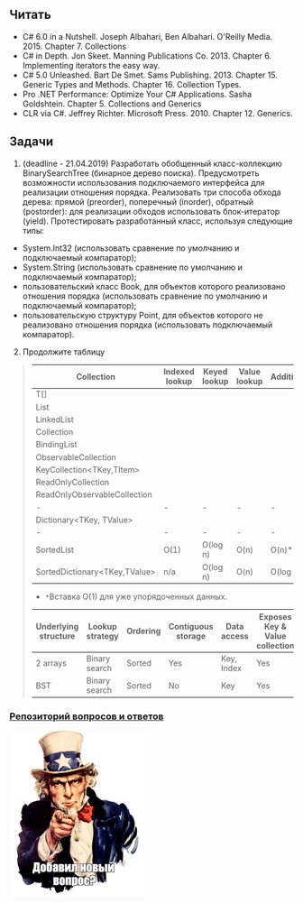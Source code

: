 ## Читать

- C# 6.0 in a Nutshell. Joseph Albahari, Ben Albahari. O'Reilly Media. 2015.
Chapter 7. Collections
- C# in Depth. Jon Skeet. Manning Publications Co. 2013. Chapter 6. Implementing iterators the easy way.
- C# 5.0 Unleashed. Bart De Smet. Sams Publishing. 2013. Chapter 15. Generic Types and Methods. Chapter 16. Collection Types.
- Pro .NET Performance: Optimize Your C# Applications. Sasha Goldshtein. Chapter 5. Collections and Generics
- CLR via C#. Jeffrey Richter. Microsoft Press. 2010. Chapter 12. Generics.

## Задачи

1. (deadline - 21.04.2019) Разработать обобщенный класс-коллекцию BinarySearchTree (бинарное дерево поиска). Предусмотреть возможности использования подключаемого интерфейса для реализации отношения порядка. Реализовать три способа обхода дерева: прямой (preorder), поперечный (inorder), обратный (postorder): для реализации обходов использовать блок-итератор (yield). Протестировать разработанный класс, используя следующие типы:
  - System.Int32 (использовать сравнение по умолчанию и подключаемый компаратор);
  - System.String (использовать сравнение по умолчанию и подключаемый компаратор);
  - пользовательский класс Book, для объектов которого реализовано отношения порядка (использовать сравнение по умолчанию и подключаемый компаратор);
  - пользовательскую структуру Point, для объектов которого не реализовано отношения порядка (использовать подключаемый компаратор).
2. Продолжите таблицу
>
> Collection | Indexed lookup| Keyed lookup | Value lookup | Addition |  Removal |  Memory | 
>  -|-|-|-|-|-|-|
> T[] | | | | | | |
> List<T> | | | | | | |
> LinkedList<T> | | | | | | |
> Collection<T> | | | | | | |
> BindingList<T>  | | | | | | |
> ObservableCollection<T>  | | | | | | |
> KeyCollection<TKey,TItem>  | | | | | | |
> ReadOnlyCollection<T>  | | | | | | |
> ReadOnlyObservableCollection<T>  | | | | | | |
>  -|-|-|-|-|-|-|  
> Dictionary<TKey, TValue> | | | | | | |
>  -|-|-|-|-|-|-|  
> SortedList<T> | O(1) |  O(log n) | O(n) | O(n)* | O(n) | Lesser| 
> SortedDictionary<TKey,TValue> | n/a | O(log n) | O(n) | O(log n) | O(log n) | Greater |  
> * `*`Вставка O(1) для уже упорядоченных данных.
>  
> Underlying structure | Lookup strategy | Ordering | Contiguous storage | Data access | Exposes Key & Value collection | 
>  -|-|-|-|-|-|
> 2 arrays | Binary search | Sorted | Yes | Key, Index | Yes |
> BST | Binary search | Sorted | No | Key | Yes | 




### [Репозиторий вопросов и ответов](https://github.com/AnzhelikaKravchuk/.NET-Training.-Spring-2019/tree/master/.Net-Interview-Questions)

![](https://github.com/AnzhelikaKravchuk/Materials/blob/master/Pictures/Q%26A.png)
